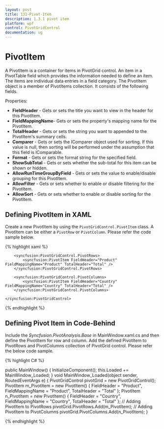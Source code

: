 ```yaml
---
layout: post
title: 131-Pivot-Item
description: 1.3.1 pivot item
platform: wpf
control: PivotGridControl
documentation: ug
---
```


# PivotItem

A PivotItem is a container for items in PivotGrid control. An item in a PivotTable field which provides the information needed to define an item. The items are individual data entries in a field category. The PivotItem object is a member of PivotItems collection. It consists of the following fields.

Properties:

* **FieldHeader** - Gets or sets the title you want to view in the header for this PivotItem.
* **FieldMappingName**- Gets or sets the property's mapping name for the PivotItem.
* **TotalHeader** - Gets or sets the string you want to appended to the PivotItem's summary cells.
* **Comparer** - Gets or sets the IComparer object used for sorting. If this value is null, then sorting will be performed under the assumption that this field is IComparable.
* **Format** - Gets or sets the format string for the specified field.
* **ShowSubTotal** - Gets or sets whether the sub-total for this item can be shown or hidden.
* **AllowRunTimeGroupByField** - Gets or sets the value to enable/disable grouping for this PivotItem.
* **AllowFilter** - Gets or sets whether to enable or disable filtering for the PivotItem.
* **AllowSort** - Gets or sets whether to enable or disable sorting for the PivotItem.


## Defining PivotItem in XAML

Create a new PivotItem by using the `PivotGridControl.PivotItem` class. A PivotItem can be either a `PivotRow` or `PivotColumn`. Please refer the code sample below.

{% highlight xaml %}

<Grid>
    <syncfusion:PivotGridControl Name="pivotGrid" HorizontalAlignment="Left" VerticalAlignment="Top" ItemSource="{Binding Source={StaticResource data}}" VisualStyle="Metro">

        <syncfusion:PivotGridControl.PivotRows>
            <syncfusion:PivotItem FieldHeader="Product" FieldMappingName="Product" TotalHeader="Total" />
        </syncfusion:PivotGridControl.PivotRows>

        <syncfusion:PivotGridControl.PivotColumns>
            <syncfusion:PivotItem FieldHeader="Country" FieldMappingName="Country" TotalHeader="Total" />
        </syncfusion:PivotGridControl.PivotColumns>

    </syncfusion:PivotGridControl>
</Grid>
    
{% endhighlight %} 

## Defining Pivot Item in Code-Behind

Include the *Syncfusion.PivotAnalysis.Base* in MainWindow.xaml.cs and then define the PivotItem for row and column. Add the defined PivotItem to PivotRows and PivotColumns collection of PivotGrid control. Please refer the below code sample.

{% highlight C# %}

public MainWindow() {
    InitializeComponent();
    this.Loaded += MainWindow_Loaded;
}
void MainWindow_Loaded(object sender, RoutedEventArgs e) {
    PivotGridControl pivotGrid = new PivotGridControl();
    PivotItem m_PivotItem = new PivotItem() {
        FieldHeader = "Product", FieldMappingName = "Product", TotalHeader = "Total"
    };
    PivotItem n_PivotItem = new PivotItem() {
        FieldHeader = "Country", FieldMappingName = "Country", TotalHeader = "Total"
    };
    // Adding PivotItem to PivotRows
    pivotGrid.PivotRows.Add(m_PivotItem);
    // Adding PivotItem to PivotColumns
    pivotGrid.PivotColumns.Add(n_PivotItem);
}

{% endhighlight %}	

